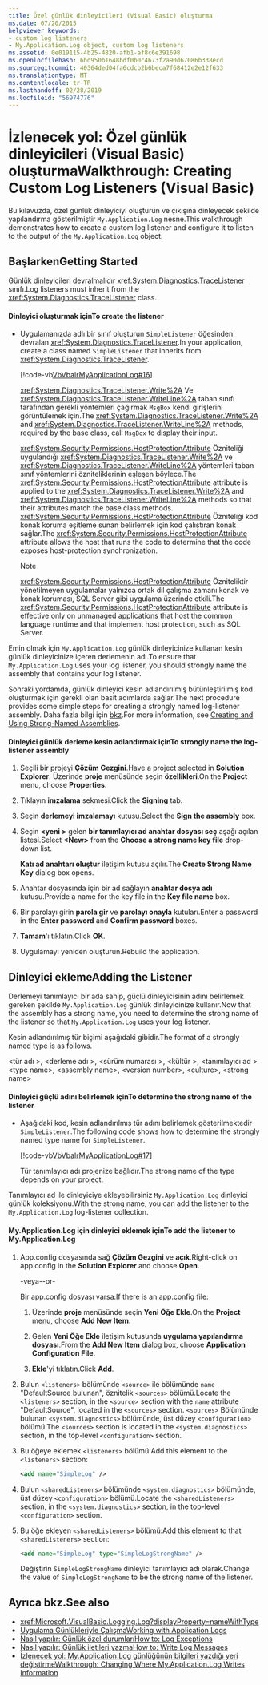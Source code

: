 ```yaml
---
title: Özel günlük dinleyicileri (Visual Basic) oluşturma
ms.date: 07/20/2015
helpviewer_keywords:
- custom log listeners
- My.Application.Log object, custom log listeners
ms.assetid: 0e019115-4b25-4820-afb1-af8c6e391698
ms.openlocfilehash: 6bd950b1648bdf0b0c4673f2a90d67086b338ecd
ms.sourcegitcommit: 40364ded04fa6cdcb2b6beca7f68412e2e12f633
ms.translationtype: MT
ms.contentlocale: tr-TR
ms.lasthandoff: 02/28/2019
ms.locfileid: "56974776"
---
```

# <a name="walkthrough-creating-custom-log-listeners-visual-basic"></a><span data-ttu-id="ee299-102">İzlenecek yol: Özel günlük dinleyicileri (Visual Basic) oluşturma</span><span class="sxs-lookup"><span data-stu-id="ee299-102">Walkthrough: Creating Custom Log Listeners (Visual Basic)</span></span>
<span data-ttu-id="ee299-103">Bu kılavuzda, özel günlük dinleyiciyi oluşturun ve çıkışına dinleyecek şekilde yapılandırma gösterilmiştir `My.Application.Log` nesne.</span><span class="sxs-lookup"><span data-stu-id="ee299-103">This walkthrough demonstrates how to create a custom log listener and configure it to listen to the output of the `My.Application.Log` object.</span></span>  
  
## <a name="getting-started"></a><span data-ttu-id="ee299-104">Başlarken</span><span class="sxs-lookup"><span data-stu-id="ee299-104">Getting Started</span></span>  
 <span data-ttu-id="ee299-105">Günlük dinleyicileri devralmalıdır <xref:System.Diagnostics.TraceListener> sınıfı.</span><span class="sxs-lookup"><span data-stu-id="ee299-105">Log listeners must inherit from the <xref:System.Diagnostics.TraceListener> class.</span></span>  
  
#### <a name="to-create-the-listener"></a><span data-ttu-id="ee299-106">Dinleyici oluşturmak için</span><span class="sxs-lookup"><span data-stu-id="ee299-106">To create the listener</span></span>  
  
-   <span data-ttu-id="ee299-107">Uygulamanızda adlı bir sınıf oluşturun `SimpleListener` öğesinden devralan <xref:System.Diagnostics.TraceListener>.</span><span class="sxs-lookup"><span data-stu-id="ee299-107">In your application, create a class named `SimpleListener` that inherits from <xref:System.Diagnostics.TraceListener>.</span></span>  
  
     [!code-vb[VbVbalrMyApplicationLog#16](~/samples/snippets/visualbasic/VS_Snippets_VBCSharp/VbVbalrMyApplicationLog/VB/Form1.vb#16)]  
  
     <span data-ttu-id="ee299-108"><xref:System.Diagnostics.TraceListener.Write%2A> Ve <xref:System.Diagnostics.TraceListener.WriteLine%2A> taban sınıfı tarafından gerekli yöntemleri çağırmak `MsgBox` kendi girişlerini görüntülemek için.</span><span class="sxs-lookup"><span data-stu-id="ee299-108">The <xref:System.Diagnostics.TraceListener.Write%2A> and <xref:System.Diagnostics.TraceListener.WriteLine%2A> methods, required by the base class, call `MsgBox` to display their input.</span></span>  
  
     <span data-ttu-id="ee299-109"><xref:System.Security.Permissions.HostProtectionAttribute> Özniteliği uygulandığı <xref:System.Diagnostics.TraceListener.Write%2A> ve <xref:System.Diagnostics.TraceListener.WriteLine%2A> yöntemleri taban sınıf yöntemlerini özniteliklerinin eşleşen böylece.</span><span class="sxs-lookup"><span data-stu-id="ee299-109">The <xref:System.Security.Permissions.HostProtectionAttribute> attribute is applied to the <xref:System.Diagnostics.TraceListener.Write%2A> and <xref:System.Diagnostics.TraceListener.WriteLine%2A> methods so that their attributes match the base class methods.</span></span> <span data-ttu-id="ee299-110"><xref:System.Security.Permissions.HostProtectionAttribute> Özniteliği kod konak koruma eşitleme sunan belirlemek için kod çalıştıran konak sağlar.</span><span class="sxs-lookup"><span data-stu-id="ee299-110">The <xref:System.Security.Permissions.HostProtectionAttribute> attribute allows the host that runs the code to determine that the code exposes host-protection synchronization.</span></span>  
  
    > [!NOTE]
    >  <span data-ttu-id="ee299-111"><xref:System.Security.Permissions.HostProtectionAttribute> Özniteliktir yönetilmeyen uygulamalar yalnızca ortak dil çalışma zamanı konak ve konak koruması, SQL Server gibi uygulama üzerinde etkili.</span><span class="sxs-lookup"><span data-stu-id="ee299-111">The <xref:System.Security.Permissions.HostProtectionAttribute> attribute is effective only on unmanaged applications that host the common language runtime and that implement host protection, such as SQL Server.</span></span>  
  
 <span data-ttu-id="ee299-112">Emin olmak için `My.Application.Log` günlük dinleyicinize kullanan kesin günlük dinleyicinize içeren derlemenin adı.</span><span class="sxs-lookup"><span data-stu-id="ee299-112">To ensure that `My.Application.Log` uses your log listener, you should strongly name the assembly that contains your log listener.</span></span>  
  
 <span data-ttu-id="ee299-113">Sonraki yordamda, günlük dinleyici kesin adlandırılmış bütünleştirilmiş kod oluşturmak için gerekli olan basit adımlarda sağlar.</span><span class="sxs-lookup"><span data-stu-id="ee299-113">The next procedure provides some simple steps for creating a strongly named log-listener assembly.</span></span> <span data-ttu-id="ee299-114">Daha fazla bilgi için [bkz](../../../../framework/app-domains/create-and-use-strong-named-assemblies.md).</span><span class="sxs-lookup"><span data-stu-id="ee299-114">For more information, see [Creating and Using Strong-Named Assemblies](../../../../framework/app-domains/create-and-use-strong-named-assemblies.md).</span></span>  
  
#### <a name="to-strongly-name-the-log-listener-assembly"></a><span data-ttu-id="ee299-115">Dinleyici günlük derleme kesin adlandırmak için</span><span class="sxs-lookup"><span data-stu-id="ee299-115">To strongly name the log-listener assembly</span></span>  
  
1.  <span data-ttu-id="ee299-116">Seçili bir projeyi **Çözüm Gezgini**.</span><span class="sxs-lookup"><span data-stu-id="ee299-116">Have a project selected in **Solution Explorer**.</span></span> <span data-ttu-id="ee299-117">Üzerinde **proje** menüsünde seçin **özellikleri**.</span><span class="sxs-lookup"><span data-stu-id="ee299-117">On the **Project** menu, choose **Properties**.</span></span>   
  
2.  <span data-ttu-id="ee299-118">Tıklayın **imzalama** sekmesi.</span><span class="sxs-lookup"><span data-stu-id="ee299-118">Click the **Signing** tab.</span></span>  
  
3.  <span data-ttu-id="ee299-119">Seçin **derlemeyi imzalamayı** kutusu.</span><span class="sxs-lookup"><span data-stu-id="ee299-119">Select the **Sign the assembly** box.</span></span>  
  
4.  <span data-ttu-id="ee299-120">Seçin  **\<yeni >** gelen **bir tanımlayıcı ad anahtar dosyası seç** aşağı açılan listesi.</span><span class="sxs-lookup"><span data-stu-id="ee299-120">Select **\<New>** from the **Choose a strong name key file** drop-down list.</span></span>  
  
     <span data-ttu-id="ee299-121">**Katı ad anahtarı oluştur** iletişim kutusu açılır.</span><span class="sxs-lookup"><span data-stu-id="ee299-121">The **Create Strong Name Key** dialog box opens.</span></span>  
  
5.  <span data-ttu-id="ee299-122">Anahtar dosyasında için bir ad sağlayın **anahtar dosya adı** kutusu.</span><span class="sxs-lookup"><span data-stu-id="ee299-122">Provide a name for the key file in the **Key file name** box.</span></span>  
  
6.  <span data-ttu-id="ee299-123">Bir parolayı girin **parola gir** ve **parolayı onayla** kutuları.</span><span class="sxs-lookup"><span data-stu-id="ee299-123">Enter a password in the **Enter password** and **Confirm password** boxes.</span></span>  
  
7.  <span data-ttu-id="ee299-124">**Tamam**'ı tıklatın.</span><span class="sxs-lookup"><span data-stu-id="ee299-124">Click **OK**.</span></span>  
  
8.  <span data-ttu-id="ee299-125">Uygulamayı yeniden oluşturun.</span><span class="sxs-lookup"><span data-stu-id="ee299-125">Rebuild the application.</span></span>  
  
## <a name="adding-the-listener"></a><span data-ttu-id="ee299-126">Dinleyici ekleme</span><span class="sxs-lookup"><span data-stu-id="ee299-126">Adding the Listener</span></span>  
 <span data-ttu-id="ee299-127">Derlemeyi tanımlayıcı bir ada sahip, güçlü dinleyicisinin adını belirlemek gereken şekilde `My.Application.Log` günlük dinleyicinize kullanır.</span><span class="sxs-lookup"><span data-stu-id="ee299-127">Now that the assembly has a strong name, you need to determine the strong name of the listener so that `My.Application.Log` uses your log listener.</span></span>  
  
 <span data-ttu-id="ee299-128">Kesin adlandırılmış tür biçimi aşağıdaki gibidir.</span><span class="sxs-lookup"><span data-stu-id="ee299-128">The format of a strongly named type is as follows.</span></span>  
  
 <span data-ttu-id="ee299-129">\<tür adı >, \<derleme adı >, \<sürüm numarası >, \<kültür >, \<tanımlayıcı ad ></span><span class="sxs-lookup"><span data-stu-id="ee299-129">\<type name>, \<assembly name>, \<version number>, \<culture>, \<strong name></span></span>  
  
#### <a name="to-determine-the-strong-name-of-the-listener"></a><span data-ttu-id="ee299-130">Dinleyici güçlü adını belirlemek için</span><span class="sxs-lookup"><span data-stu-id="ee299-130">To determine the strong name of the listener</span></span>  
  
-   <span data-ttu-id="ee299-131">Aşağıdaki kod, kesin adlandırılmış tür adını belirlemek gösterilmektedir `SimpleListener`.</span><span class="sxs-lookup"><span data-stu-id="ee299-131">The following code shows how to determine the strongly named type name for `SimpleListener`.</span></span>  
  
     [!code-vb[VbVbalrMyApplicationLog#17](~/samples/snippets/visualbasic/VS_Snippets_VBCSharp/VbVbalrMyApplicationLog/VB/Form1.vb#17)]  
  
     <span data-ttu-id="ee299-132">Tür tanımlayıcı adı projenize bağlıdır.</span><span class="sxs-lookup"><span data-stu-id="ee299-132">The strong name of the type depends on your project.</span></span>  
  
 <span data-ttu-id="ee299-133">Tanımlayıcı ad ile dinleyiciye ekleyebilirsiniz `My.Application.Log` dinleyici günlük koleksiyonu.</span><span class="sxs-lookup"><span data-stu-id="ee299-133">With the strong name, you can add the listener to the `My.Application.Log` log-listener collection.</span></span>  
  
#### <a name="to-add-the-listener-to-myapplicationlog"></a><span data-ttu-id="ee299-134">My.Application.Log için dinleyici eklemek için</span><span class="sxs-lookup"><span data-stu-id="ee299-134">To add the listener to My.Application.Log</span></span>  
  
1.  <span data-ttu-id="ee299-135">App.config dosyasında sağ **Çözüm Gezgini** ve **açık**.</span><span class="sxs-lookup"><span data-stu-id="ee299-135">Right-click on app.config in the **Solution Explorer** and choose **Open**.</span></span>  
  
     <span data-ttu-id="ee299-136">-veya-</span><span class="sxs-lookup"><span data-stu-id="ee299-136">-or-</span></span>  
  
     <span data-ttu-id="ee299-137">Bir app.config dosyası varsa:</span><span class="sxs-lookup"><span data-stu-id="ee299-137">If there is an app.config file:</span></span>  
  
    1.  <span data-ttu-id="ee299-138">Üzerinde **proje** menüsünde seçin **Yeni Öğe Ekle**.</span><span class="sxs-lookup"><span data-stu-id="ee299-138">On the **Project** menu, choose **Add New Item**.</span></span>  
  
    2.  <span data-ttu-id="ee299-139">Gelen **Yeni Öğe Ekle** iletişim kutusunda **uygulama yapılandırma dosyası**.</span><span class="sxs-lookup"><span data-stu-id="ee299-139">From the **Add New Item** dialog box, choose **Application Configuration File**.</span></span>  
  
    3.  <span data-ttu-id="ee299-140">**Ekle**'yi tıklatın.</span><span class="sxs-lookup"><span data-stu-id="ee299-140">Click **Add**.</span></span>  
  
2.  <span data-ttu-id="ee299-141">Bulun `<listeners>` bölümünde `<source>` ile bölümünde `name` "DefaultSource bulunan", öznitelik `<sources>` bölümü.</span><span class="sxs-lookup"><span data-stu-id="ee299-141">Locate the `<listeners>` section, in the `<source>` section with the `name` attribute "DefaultSource", located in the `<sources>` section.</span></span> <span data-ttu-id="ee299-142">`<sources>` Bölümünde bulunan `<system.diagnostics>` bölümünde, üst düzey `<configuration>` bölümü.</span><span class="sxs-lookup"><span data-stu-id="ee299-142">The `<sources>` section is located in the `<system.diagnostics>` section, in the top-level `<configuration>` section.</span></span>  
  
3.  <span data-ttu-id="ee299-143">Bu öğeye eklemek `<listeners>` bölümü:</span><span class="sxs-lookup"><span data-stu-id="ee299-143">Add this element to the `<listeners>` section:</span></span>  
  
    ```xml  
    <add name="SimpleLog" />  
    ```  
  
4.  <span data-ttu-id="ee299-144">Bulun `<sharedListeners>` bölümünde `<system.diagnostics>` bölümünde, üst düzey `<configuration>` bölümü.</span><span class="sxs-lookup"><span data-stu-id="ee299-144">Locate the `<sharedListeners>` section, in the `<system.diagnostics>` section, in the top-level `<configuration>` section.</span></span>  
  
5.  <span data-ttu-id="ee299-145">Bu öğe ekleyen `<sharedListeners>` bölümü:</span><span class="sxs-lookup"><span data-stu-id="ee299-145">Add this element to that `<sharedListeners>` section:</span></span>  
  
    ```xml  
    <add name="SimpleLog" type="SimpleLogStrongName" />  
    ```  
  
     <span data-ttu-id="ee299-146">Değiştirin `SimpleLogStrongName` dinleyici tanımlayıcı adı olarak.</span><span class="sxs-lookup"><span data-stu-id="ee299-146">Change the value of `SimpleLogStrongName` to be the strong name of the listener.</span></span>  
  
## <a name="see-also"></a><span data-ttu-id="ee299-147">Ayrıca bkz.</span><span class="sxs-lookup"><span data-stu-id="ee299-147">See also</span></span>
- <xref:Microsoft.VisualBasic.Logging.Log?displayProperty=nameWithType>
- [<span data-ttu-id="ee299-148">Uygulama Günlükleriyle Çalışma</span><span class="sxs-lookup"><span data-stu-id="ee299-148">Working with Application Logs</span></span>](../../../../visual-basic/developing-apps/programming/log-info/working-with-application-logs.md)
- [<span data-ttu-id="ee299-149">Nasıl yapılır: Günlük özel durumları</span><span class="sxs-lookup"><span data-stu-id="ee299-149">How to: Log Exceptions</span></span>](../../../../visual-basic/developing-apps/programming/log-info/how-to-log-exceptions.md)
- [<span data-ttu-id="ee299-150">Nasıl yapılır: Günlük iletileri yazma</span><span class="sxs-lookup"><span data-stu-id="ee299-150">How to: Write Log Messages</span></span>](../../../../visual-basic/developing-apps/programming/log-info/how-to-write-log-messages.md)
- [<span data-ttu-id="ee299-151">İzlenecek yol: My.Application.Log günlüğünün bilgileri yazdığı yeri değiştirme</span><span class="sxs-lookup"><span data-stu-id="ee299-151">Walkthrough: Changing Where My.Application.Log Writes Information</span></span>](../../../../visual-basic/developing-apps/programming/log-info/walkthrough-changing-where-my-application-log-writes-information.md)
